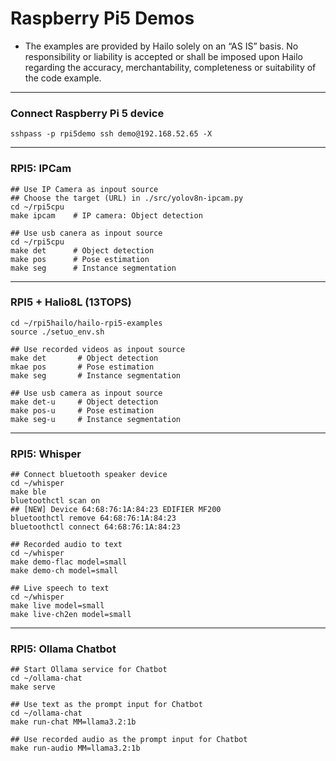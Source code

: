 # Raspberry Pi5 Demos

 
* The examples are provided by Hailo solely on an “AS IS” basis. No responsibility or liability is accepted or shall be imposed upon Hailo regarding the accuracy, merchantability, completeness or suitability of the code example. 

---
### Connect Raspberry Pi 5 device

```
sshpass -p rpi5demo ssh demo@192.168.52.65 -X
```

---
### RPI5: IPCam 

```
## Use IP Camera as inpout source
## Choose the target (URL) in ./src/yolov8n-ipcam.py
cd ~/rpi5cpu
make ipcam    # IP camera: Object detection
```

```
## Use usb canera as inpout source
cd ~/rpi5cpu
make det      # Object detection
make pos      # Pose estimation
make seg      # Instance segmentation
```

---
### RPI5 + Halio8L (13TOPS)

```
cd ~/rpi5hailo/hailo-rpi5-examples
source ./setuo_env.sh

## Use recorded videos as inpout source
make det       # Object detection
mkae pos       # Pose estimation
make seg       # Instance segmentation

## Use usb camera as inpout source
make det-u     # Object detection
make pos-u     # Pose estimation
make seg-u     # Instance segmentation
```

---
### RPI5: Whisper

```
## Connect bluetooth speaker device
cd ~/whisper
make ble
bluetoothctl scan on
## [NEW] Device 64:68:76:1A:84:23 EDIFIER MF200
bluetoothctl remove 64:68:76:1A:84:23
bluetoothctl connect 64:68:76:1A:84:23
```

```
## Recorded audio to text
cd ~/whisper
make demo-flac model=small
make demo-ch model=small
```

```
## Live speech to text
cd ~/whisper
make live model=small
make live-ch2en model=small
```

---
### RPI5: Ollama Chatbot

```
## Start Ollama service for Chatbot
cd ~/ollama-chat
make serve
```

```
## Use text as the prompt input for Chatbot
cd ~/ollama-chat
make run-chat MM=llama3.2:1b
```

```
## Use recorded audio as the prompt input for Chatbot
make run-audio MM=llama3.2:1b
```

